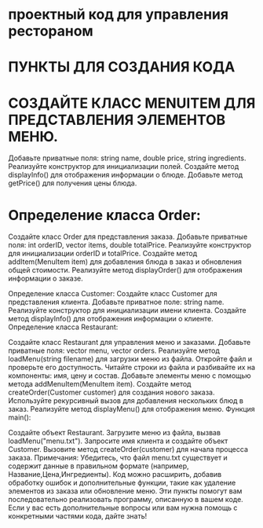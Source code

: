 # проектный код для управления рестораном
# ПУНКТЫ ДЛЯ СОЗДАНИЯ КОДА 
# СОЗДАЙТЕ КЛАСС MENUITEM ДЛЯ ПРЕДСТАВЛЕНИЯ ЭЛЕМЕНТОВ МЕНЮ.
   Добавьте приватные поля: string name, double price, string ingredients.
   Реализуйте конструктор для инициализации полей.
   Создайте метод displayInfo() для отображения информации о блюде.
   Добавьте метод getPrice() для получения цены блюда.
   
# Определение класса Order:
   Создайте класс Order для представления заказа.
   Добавьте приватные поля: int orderID, vector<MenuItem> items, double totalPrice.
   Реализуйте конструктор для инициализации orderID и totalPrice.
   Создайте метод addItem(MenuItem item) для добавления блюда в заказ и обновления общей стоимости.
   Реализуйте метод displayOrder() для отображения информации о заказе.

Определение класса Customer:
Создайте класс Customer для представления клиента.
Добавьте приватное поле: string name.
Реализуйте конструктор для инициализации имени клиента.
Создайте метод displayInfo() для отображения информации о клиенте.
Определение класса Restaurant:

Создайте класс Restaurant для управления меню и заказами.
Добавьте приватные поля: vector<MenuItem> menu, vector<Order> orders.
Реализуйте метод loadMenu(string filename) для загрузки меню из файла.
Откройте файл и проверьте его доступность.
Читайте строки из файла и разбивайте их на компоненты: имя, цену и состав.
Добавьте элементы меню с помощью метода addMenuItem(MenuItem item).
Создайте метод createOrder(Customer customer) для создания нового заказа.
Используйте рекурсивный вызов для добавления нескольких блюд в заказ.
Реализуйте метод displayMenu() для отображения меню.
Функция main():

Создайте объект Restaurant.
Загрузите меню из файла, вызвав loadMenu("menu.txt").
Запросите имя клиента и создайте объект Customer.
Вызовите метод createOrder(customer) для начала процесса заказа.
Примечания:
Убедитесь, что файл menu.txt существует и содержит данные в правильном формате (например, Название,Цена,Ингредиенты).
Код можно расширить, добавив обработку ошибок и дополнительные функции, такие как удаление элементов из заказа или обновление меню.
Эти пункты помогут вам последовательно реализовать программу, описанную в вашем коде. Если у вас есть дополнительные вопросы или вам нужна помощь с конкретными частями кода, дайте знать!
